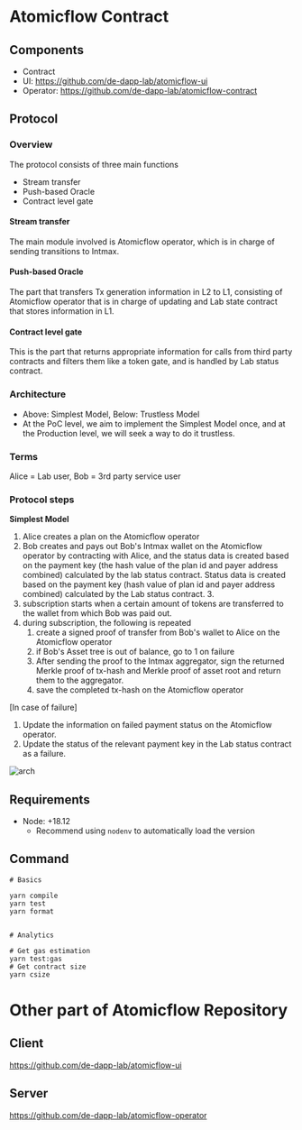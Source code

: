 # Atomicflow Contract

## Components
* Contract
* UI: https://github.com/de-dapp-lab/atomicflow-ui
* Operator: https://github.com/de-dapp-lab/atomicflow-contract

## Protocol

### Overview

The protocol consists of three main functions
- Stream transfer
- Push-based Oracle
- Contract level gate

#### Stream transfer

The main module involved is Atomicflow operator, which is in charge of sending transitions to Intmax.

#### Push-based Oracle

The part that transfers Tx generation information in L2 to L1, consisting of Atomicflow operator that is in charge of updating and Lab state contract that stores information in L1.

#### Contract level gate

This is the part that returns appropriate information for calls from third party contracts and filters them like a token gate, and is handled by Lab status contract.


### Architecture

- Above: Simplest Model, Below: Trustless Model
- At the PoC level, we aim to implement the Simplest Model once, and at the Production level, we will seek a way to do it trustless.



### Terms

Alice = Lab user, Bob = 3rd party service user

### Protocol steps

**Simplest Model** 

1. Alice creates a plan on the Atomicflow operator 
2. Bob creates and pays out Bob's Intmax wallet on the Atomicflow operator by contracting with Alice, and the status data is created based on the payment key (the hash value of the plan id and payer address combined) calculated by the lab status contract. Status data is created based on the payment key (hash value of plan id and payer address combined) calculated by the Lab status contract. 3.
3. subscription starts when a certain amount of tokens are transferred to the wallet from which Bob was paid out.
4. during subscription, the following is repeated
   1. create a signed proof of transfer from Bob's wallet to Alice on the Atomicflow operator
   2. if Bob's Asset tree is out of balance, go to 1 on failure 
   3. After sending the proof to the Intmax aggregator, sign the returned Merkle proof of tx-hash and Merkle proof of asset root and return them to the aggregator.
   4. save the completed tx-hash on the Atomicflow operator

[In case of failure]

1. Update the information on failed payment status on the Atomicflow operator. 
2. Update the status of the relevant payment key in the Lab status contract as a failure.

![arch](https://user-images.githubusercontent.com/46660741/232258972-39cfd2a7-c9c7-4aff-96b6-43a827c66fb2.png)


## Requirements

- Node: +18.12
  - Recommend using `nodenv` to automatically load the version



## Command

```shell
# Basics

yarn compile
yarn test
yarn format


# Analytics

# Get gas estimation
yarn test:gas
# Get contract size
yarn csize
```

# Other part of Atomicflow Repository
## Client
https://github.com/de-dapp-lab/atomicflow-ui

## Server
https://github.com/de-dapp-lab/atomicflow-operator
